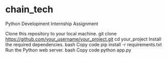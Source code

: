 # chain_tech
Python Development Internship Assignment

Clone this repository to your local machine.
git clone https://github.com/your_username/your_project.git
cd your_project
Install the required dependencies.
bash
Copy code
pip install -r requirements.txt
Run the Python web server.
bash
Copy code
python app.py
